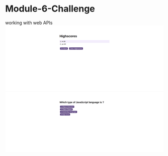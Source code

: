 # Module-6-Challenge
working with web APIs
![screen shot of the highscores](./screencapture-highscores.png)
![screen shot of the inex html](./screencapture-index-html-.png)
